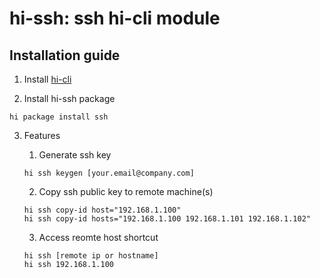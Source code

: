 
# hi-ssh: ssh hi-cli module

## Installation guide

1. Install [hi-cli](https://github.com/hi-cli/hi-cli)

2. Install hi-ssh package
```
hi package install ssh
```

3. Features

    1. Generate ssh key
    ```
    hi ssh keygen [your.email@company.com]
    ```

    2. Copy ssh public key to remote machine(s)
    ```
    hi ssh copy-id host="192.168.1.100"
    hi ssh copy-id hosts="192.168.1.100 192.168.1.101 192.168.1.102"
    ```

    3. Access reomte host shortcut
    ```
    hi ssh [remote ip or hostname]
    hi ssh 192.168.1.100
    ```